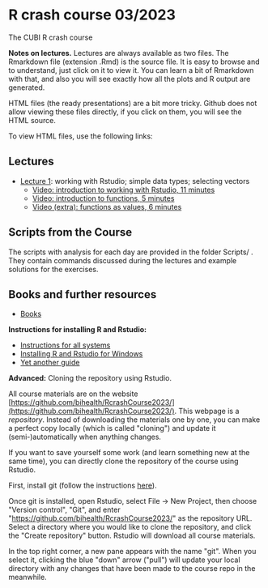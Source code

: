 # R crash course 03/2023

The CUBI R crash course

**Notes on lectures.** Lectures are always available as two files. The
Rmarkdown file (extension .Rmd) is the source file. It is easy to browse
and to understand, just click on it to view it. You can learn a bit of
Rmarkdown with that, and also you will see exactly how all the plots and R
output are generated.

HTML files (the ready presentations) are a bit more tricky. Github does not
allow viewing these files directly, if you click on them, you will see the
HTML source.

To view HTML files, use the following links:

## Lectures

 * [Lecture 1](https://bihealth.github.io/RCrashCourse2023/Lectures/lecture_01.html): working with Rstudio; simple data types; selecting vectors
     * [Video: introduction to working with Rstudio, 11 minutes](https://youtu.be/zWt8BC1UNiQ)
     * [Video: introduction to functions, 5 minutes](https://youtu.be/rnGADz4cuBA)
     * [Video (extra): functions as values, 6 minutes](https://youtu.be/NTnLZQwKhvA)

<!--     
 * [Lecture 2](https://bihealth.github.io/RCrashCourse2023/Lectures/lecture_02.html): complex data types (matrices, lists, data frames); reading data; diagnosing data problems
     * [Video: using logical vectors for selecting elements, 8 minutes](https://youtu.be/xmeZofFlp78)
     * [Video: tibbles vs data frames, 10 minutes](https://youtu.be/eWu7kvNBpyc)
 
 * [Lecture 3](https://bihealth.github.io/RCrashCourse2023/Lectures/lecture_03.html): Reading and cleaning data; reshaping data frames
     * [Video: wide vs long format, 9 minutes](https://youtu.be/NO1gaeJ7wtA)
     * [Video: converting from wide to long, 6 minutes](https://youtu.be/v5Y_yrnkWIU)
     * [Video: converting from long to wide, 4 minutes](https://youtu.be/jN0CI62WKs8)
     
 * [Lecture 4](https://bihealth.github.io/RCrashCourse2023/Lectures/lecture_04.html): Searching in data; combining data frames
     * [Video: ggplot2 vs base R, 6 min](https://youtu.be/NnxJyCHrUTE)

 * [Lecture 5](https://bihealth.github.io/RCrashCourse2023/Lectures/lecture_05.html): Visualisations, rmarkdown, Freestyle
     * [Video: introduction R markdown, 15 min](https://youtu.be/vBeGakSENi8)
     * [Video: basic document formatting in Rmarkdown documents, 9 minutes](https://youtu.be/rfMTn4NBDkQ)
     * [Video: including references in Rmarkdown documents, 7 min](https://youtu.be/DUG1tEL5kXI)
-->
 
## Scripts from the Course 

The scripts with analysis for each day are provided in the folder Scripts/ . They contain commands discussed during the lectures and example solutions for the exercises.

## Books and further resources

 * [Books](https://bihealth.github.io/RcrashCourse2021/Lectures/books.html) 

**Instructions for installing R and Rstudio:**

 * [Instructions for all systems](https://techvidvan.com/tutorials/install-r/)
 * [Installing R and Rstudio for Windows](https://medium.com/@GalarnykMichael/install-r-and-rstudio-on-windows-5f503f708027)
 * [Yet another guide](https://rstudio-education.github.io/hopr/starting.html)


**Advanced:** Cloning the repository using Rstudio.

All course materials are on the website [https://github.com/bihealth/RcrashCourse2023/](https://github.com/bihealth/RcrashCourse2023/). 
This webpage is a *repository*. Instead of downloading the materials one by
one, you can make a perfect copy locally (which is called "cloning") and
update it (semi-)automatically when anything changes.

If you want to save yourself some work (and learn something new at the same
time), you can directly clone the repository of the course using Rstudio. 

First, install git (follow the instructions
[here](https://support.rstudio.com/hc/en-us/articles/200532077?version=2022.07.1%2B554&mode=desktop)).

Once git is installed, open Rstudio, select File -> New Project, then choose "Version
control", "Git", and enter "https://github.com/bihealth/RcrashCourse2023/"
as the repository URL. Select a directory where you would like to clone the
repository, and click the "Create repository" button. Rstudio will download
all course materials.

In the top right corner, a new pane appears with the name "git". When you
select it, clicking the blue "down" arrow ("pull") will update your local
directory with any changes that have been made to the course repo in the
meanwhile.
